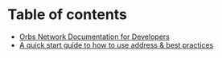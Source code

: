 # Table of contents

* [Orbs Network Documentation  for Developers](README.md)
* [A quick start guide to how to use address & best practices](orbs-addresses.md)

